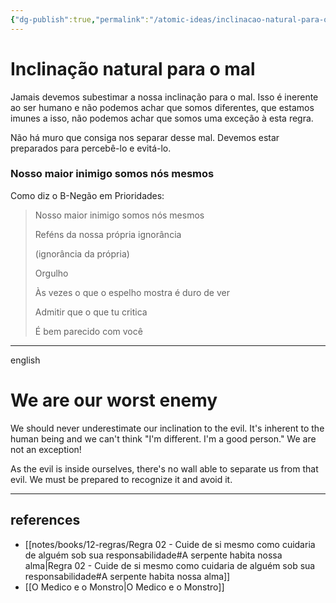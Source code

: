 ```yaml
---
{"dg-publish":true,"permalink":"/atomic-ideas/inclinacao-natural-para-o-mal/"}
---
```



# Inclinação natural para o mal


Jamais devemos subestimar a nossa inclinação para o mal. Isso é inerente ao ser humano e não podemos achar que somos diferentes, que estamos imunes a isso, não podemos achar que somos uma exceção à esta regra.

Não há muro que consiga nos separar desse mal. Devemos estar preparados para percebê-lo e evitá-lo.


### Nosso maior inimigo somos nós mesmos

Como diz o B-Negão em Prioridades:

> Nosso maior inimigo somos nós mesmos
> 
> Reféns da nossa própria ignorância
> 
> (ignorância da própria)
> 
> Orgulho
> 
> Às vezes o que o espelho mostra é duro de ver
> 
> Admitir que o que tu critica
> 
> É bem parecido com você

---

english

# We are our worst enemy

We should never underestimate our inclination to the evil. It's inherent to the human being and we can't think "I'm different. I'm a good person." We are not an exception!

As the evil is inside ourselves, there's no wall able to separate us from that evil. We must be prepared to recognize it and avoid it.

---

## references

- [[notes/books/12-regras/Regra 02 - Cuide de si mesmo como cuidaria de alguém sob sua responsabilidade#A serpente habita nossa alma\|Regra 02 - Cuide de si mesmo como cuidaria de alguém sob sua responsabilidade#A serpente habita nossa alma]]
- [[O Medico e o Monstro\|O Medico e o Monstro]]